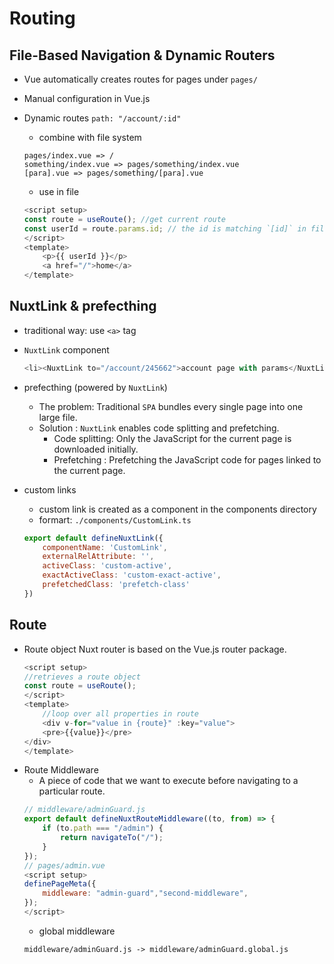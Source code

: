 # Routing

## File-Based Navigation & Dynamic Routers

* Vue automatically creates routes for pages under `pages/`

* Manual configuration in Vue.js

* Dynamic routes
    `path: "/account/:id"`
    * combine with file system
    ```
    pages/index.vue => /
    something/index.vue => pages/something/index.vue
    [para].vue => pages/something/[para].vue
    ```
    * use in file
    ```js
    <script setup>
    const route = useRoute(); //get current route
    const userId = route.params.id; // the id is matching `[id]` in file name.
    </script>
    <template>
        <p>{{ userId }}</p>
        <a href="/">home</a>
    </template>
    ```
## NuxtLink & prefecthing

* traditional way: use `<a>` tag

* `NuxtLink` component
    ```js
    <li><NuxtLink to="/account/245662">account page with params</NuxtLink></li>
    ```
* prefecthing (powered by `NuxtLink`)
    * The problem: Traditional `SPA` bundles every single page into one large file.
    * Solution : `NuxtLink` enables code splitting and prefetching.
      * Code splitting: Only the JavaScript for the current page is downloaded initially.
      * Prefetching : Prefetching the JavaScript code for pages linked to the current page. 

* custom links
    * custom link is created as a component in the components directory
    * formart:
    `./components/CustomLink.ts`
    ```js
    export default defineNuxtLink({
        componentName: 'CustomLink',
        externalRelAttribute: '',
        activeClass: 'custom-active',
        exactActiveClass: 'custom-exact-active',
        prefetchedClass: 'prefetch-class'
    })
    ```

## Route
* Route object
    Nuxt router is based on the Vue.js router package.
    ```js
    <script setup>
    //retrieves a route object
    const route = useRoute();
    </script>
    <template>
        //loop over all properties in route
        <div v-for="value in {route}" :key="value">
        <pre>{{value}}</pre>
    </div>
    </template>

    ```
* Route Middleware
    * A piece of code that we want to execute before navigating to a particular route.
    ```js
    // middleware/adminGuard.js
    export default defineNuxtRouteMiddleware((to, from) => {
        if (to.path === "/admin") {
            return navigateTo("/");
        }
    });
    // pages/admin.vue
    <script setup>
    definePageMeta({
        middleware: "admin-guard","second-middleware",
    });
    </script>
    ```
    * global middleware
    ```text
    middleware/adminGuard.js -> middleware/adminGuard.global.js
    ```
